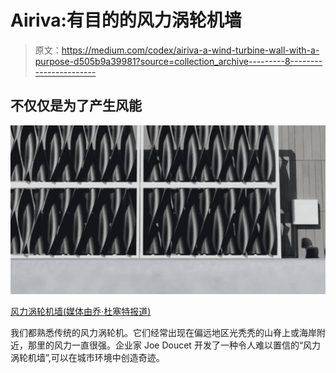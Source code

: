 # Airiva:有目的的风力涡轮机墙

> 原文：<https://medium.com/codex/airiva-a-wind-turbine-wall-with-a-purpose-d505b9a39981?source=collection_archive---------8----------------------->

## 不仅仅是为了产生风能

![](img/9ed1fb1dff668046ef490bb304a044f6.png)

[风力涡轮机墙(媒体由乔·杜塞特报道)](https://images.squarespace-cdn.com/content/v1/51ad0ab7e4b05aa5c1427e2c/1635503422731-CG9UWB3OQXS8KR4NS1YW/WIND_TURBINE_WALL-DOUCET-V6-STACK.gif?format=1500w)

我们都熟悉传统的风力涡轮机。它们经常出现在偏远地区光秃秃的山脊上或海岸附近，那里的风力一直很强。企业家 Joe Doucet 开发了一种令人难以置信的“风力涡轮机墙”,可以在城市环境中创造奇迹。